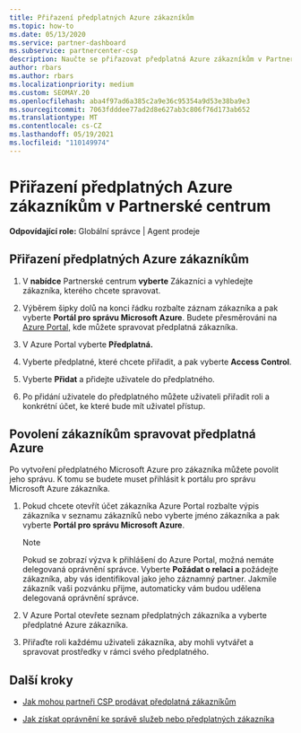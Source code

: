 ```yaml
---
title: Přiřazení předplatných Azure zákazníkům
ms.topic: how-to
ms.date: 05/13/2020
ms.service: partner-dashboard
ms.subservice: partnercenter-csp
description: Naučte se přiřazovat předplatná Azure zákazníkům v Partnerské centrum a jak zákazníkům umožnit správu vlastních předplatných.
author: rbars
ms.author: rbars
ms.localizationpriority: medium
ms.custom: SEOMAY.20
ms.openlocfilehash: aba4f97ad6a385c2a9e36c95354a9d53e38ba9e3
ms.sourcegitcommit: 7063fdddee77ad2d8e627ab3c806f76d173ab652
ms.translationtype: MT
ms.contentlocale: cs-CZ
ms.lasthandoff: 05/19/2021
ms.locfileid: "110149974"
---
```

# <a name="assigning-azure-subscriptions-to-customers-in-partner-center"></a>Přiřazení předplatných Azure zákazníkům v Partnerské centrum

**Odpovídající role:** Globální správce | Agent prodeje

## <a name="assign-azure-subscriptions-to-your-customers"></a>Přiřazení předplatných Azure zákazníkům

1. V **nabídce** Partnerské centrum **vyberte** Zákazníci a vyhledejte zákazníka, kterého chcete spravovat.

2. Výběrem šipky dolů na konci řádku rozbalte záznam zákazníka a pak vyberte **Portál pro správu Microsoft Azure**. Budete přesměrováni na [Azure Portal,](https://portal.azure.com/) kde můžete spravovat předplatná zákazníka.

3. V Azure Portal vyberte **Předplatná.**

4. Vyberte předplatné, které chcete přiřadit, a pak vyberte **Access Control**.

5. Vyberte **Přidat** a přidejte uživatele do předplatného. 

6. Po přidání uživatele do předplatného můžete uživateli přiřadit roli a konkrétní účet, ke které bude mít uživatel přístup.

## <a name="enable-customers-to-manage-their-azure-subscriptions"></a>Povolení zákazníkům spravovat předplatná Azure

Po vytvoření předplatného Microsoft Azure pro zákazníka můžete povolit jeho správu. K tomu se budete muset přihlásit k portálu pro správu Microsoft Azure zákazníka. 

1. Pokud chcete otevřít účet zákazníka Azure Portal rozbalte výpis zákazníka v seznamu zákazníků nebo vyberte jméno zákazníka a pak vyberte **Portál pro správu Microsoft Azure**.

   > [!NOTE]  
   > Pokud se zobrazí výzva k přihlášení do Azure Portal, možná nemáte delegovaná oprávnění správce. Vyberte **Požádat o relaci a** požádejte zákazníka, aby vás identifikoval jako jeho záznamný partner. Jakmile zákazník vaši pozvánku přijme, automaticky vám budou udělena delegovaná oprávnění správce.

2. V Azure Portal otevřete seznam předplatných zákazníka a vyberte předplatné Azure zákazníka.

3. Přiřaďte roli každému uživateli zákazníka, aby mohli vytvářet a spravovat prostředky v rámci svého předplatného.

## <a name="next-steps"></a>Další kroky

- [Jak mohou partneři CSP prodávat předplatná zákazníkům](customer-subscriptions.md)

- [Jak získat oprávnění ke správě služeb nebo předplatných zákazníka](customers-revoke-admin-privileges.md)
